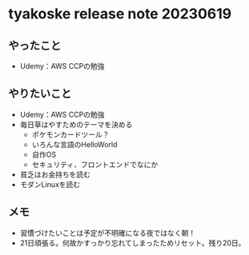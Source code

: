 # tyakoske release note 20230619

## やったこと
+ Udemy：AWS CCPの勉強

## やりたいこと
+ Udemy：AWS CCPの勉強
+ 毎日草はやすためのテーマを決める
  + ポケモンカードツール？
  + いろんな言語のHelloWorld
  + 自作OS
  + セキュリティ、フロントエンドでなにか
+ 貧乏はお金持ちを読む
+ モダンLinuxを読む

## メモ
+ 習慣づけたいことは予定が不明確になる夜ではなく朝！
+ 21日頑張る。何故かすっかり忘れてしまったためリセット。残り20日。
